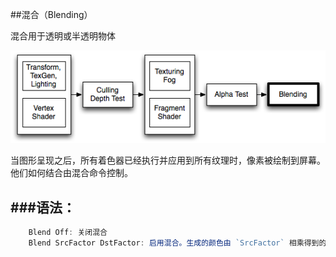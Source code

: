 ##混合（Blending）

混合用于透明或半透明物体

![](/assets/PipelineBlend.png)

当图形呈现之后，所有着色器已经执行并应用到所有纹理时，像素被绘制到屏幕。他们如何结合由混合命令控制。


###语法：
---

```javascript
    Blend Off: 关闭混合
    Blend SrcFactor DstFactor: 启用混合。生成的颜色由 `SrcFactor` 相乘得到的。
```













